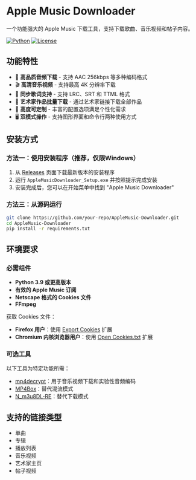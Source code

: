 # Apple Music Downloader

一个功能强大的 Apple Music 下载工具，支持下载歌曲、音乐视频和帖子内容。

[![Python](https://img.shields.io/badge/python-3.9%2B-blue)](https://www.python.org/downloads/)
[![License](https://img.shields.io/github/license/wenfeng110402/AppleMusic-Downloader)](LICENSE)

## 功能特性

- 🎵 **高品质音频下载** - 支持 AAC 256kbps 等多种编码格式
- 🎬 **高清音乐视频** - 支持最高 4K 分辨率下载
- 📝 **同步歌词支持** - 支持 LRC、SRT 和 TTML 格式
- 👤 **艺术家作品批量下载** - 通过艺术家链接下载全部作品
- 🎨 **高度可定制** - 丰富的配置选项满足个性化需求
- 🖥️ **双模式操作** - 支持图形界面和命令行两种使用方式

## 安装方式

### 方法一：使用安装程序（推荐，仅限Windows）

1. 从 [Releases](https://github.com/your-repo/releases) 页面下载最新版本的安装程序
2. 运行 `AppleMusicDownloader_Setup.exe` 并按照提示完成安装
3. 安装完成后，您可以在开始菜单中找到 "Apple Music Downloader"

### 方法三：从源码运行

```bash
git clone https://github.com/your-repo/AppleMusic-Downloader.git
cd AppleMusic-Downloader
pip install -r requirements.txt
```

## 环境要求

### 必需组件

- **Python 3.9 或更高版本**
- **有效的 Apple Music 订阅**
- **Netscape 格式的 Cookies 文件**
- **FFmpeg**

获取 Cookies 文件：
- **Firefox 用户**：使用 [Export Cookies](https://addons.mozilla.org/firefox/addon/export-cookies-txt/) 扩展
- **Chromium 内核浏览器用户**：使用 [Open Cookies.txt](https://chromewebstore.google.com/detail/open-cookiestxt/gdocmgbfkjnnpapoeobnolbbkoibbcif) 扩展

### 可选工具

以下工具为特定功能所需：
- [mp4decrypt](https://www.bento4.com/downloads/)：用于音乐视频下载和实验性音频编码
- [MP4Box](https://gpac.io/downloads/gpac-nightly-builds/)：替代混流模式
- [N_m3u8DL-RE](https://github.com/nilaoda/N_m3u8DL-RE/releases/latest)：替代下载模式


## 支持的链接类型

- 单曲
- 专辑
- 播放列表
- 音乐视频
- 艺术家主页
- 帖子视频

